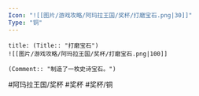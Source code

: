 ```yaml
---
Icon: "![[图片/游戏攻略/阿玛拉王国/奖杯/打磨宝石.png|30]]"
Type: "铜"
---
```

```ad-common-bronze-trophy
title: (Title:: "打磨宝石")
![[图片/游戏攻略/阿玛拉王国/奖杯/打磨宝石.png|100]]

(Comment:: "制造了一枚史诗宝石。")
```

#阿玛拉王国/奖杯 #奖杯 #奖杯/铜
